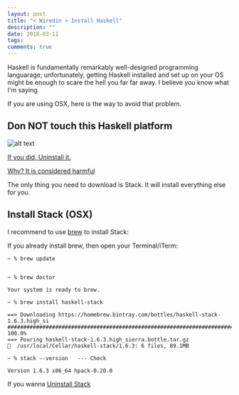 ```yaml
---
layout: post
title: "< Wiredin > Install Haskell"
description: ""
date: 2018-03-11
tags: 
comments: true
---
```



Haskell is fundamentally remarkably well-designed programming languarage; unfortunately, getting Haskell installed and set up on your OS might be enough to scare the hell you far far away. I believe you know what I'm saying.

If you are using OSX, here is the way to avoid that problem.



## Don NOT touch this Haskell platform

![alt text](https://i.imgur.com/7uG42FC.png "Logo Title Text 1")


[If you did, Uninstall it.](https://mail.haskell.org/pipermail/haskell-cafe/2011-March/090170.html)

[Why? It is considered harmful](https://mail.haskell.org/pipermail/haskell-community/2015-September/000014.html)

The only thing you need to download is Stack. It will install everything else for you.

## Install Stack (OSX)

I recommend to use [brew](https://brew.sh/) to install Stack:

If you already install brew, then open your Terminal/iTerm:

```
~ % brew update


~ % brew doctor

Your system is ready to brew.

~ % brew install haskell-stack

==> Downloading https://homebrew.bintray.com/bottles/haskell-stack-1.6.3.high_si
######################################################################## 100.0%
==> Pouring haskell-stack-1.6.3.high_sierra.bottle.tar.gz
🍺  /usr/local/Cellar/haskell-stack/1.6.3: 6 files, 89.1MB

~ % stack --version   --- Check

Version 1.6.3 x86_64 hpack-0.20.0
```

If you wanna [Uninstall Stack](https://www.reddit.com/r/haskell/comments/6z06ih/how_to_uninstall_stack/)

